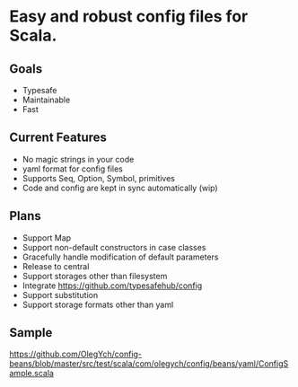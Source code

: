Easy and robust config files for Scala.
=========================================

Goals
---------
* Typesafe
* Maintainable
* Fast

Current Features
-----------
* No magic strings in your code
* yaml format for config files
* Supports Seq, Option, Symbol, primitives
* Code and config are kept in sync automatically (wip)

Plans
----------
* Support Map
* Support non-default constructors in case classes
* Gracefully handle modification of default parameters
* Release to central
* Support storages other than filesystem
* Integrate https://github.com/typesafehub/config
* Support substitution
* Support storage formats other than yaml

Sample
------
https://github.com/OlegYch/config-beans/blob/master/src/test/scala/com/olegych/config/beans/yaml/ConfigSample.scala